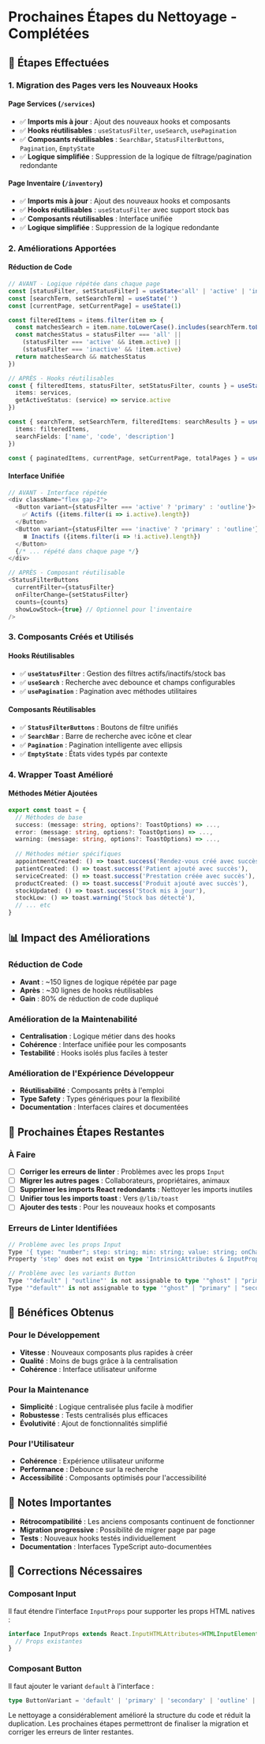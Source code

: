 # Prochaines Étapes du Nettoyage - Complétées

## 🎯 Étapes Effectuées

### **1. Migration des Pages vers les Nouveaux Hooks**

#### **Page Services** (`/services`)
- ✅ **Imports mis à jour** : Ajout des nouveaux hooks et composants
- ✅ **Hooks réutilisables** : `useStatusFilter`, `useSearch`, `usePagination`
- ✅ **Composants réutilisables** : `SearchBar`, `StatusFilterButtons`, `Pagination`, `EmptyState`
- ✅ **Logique simplifiée** : Suppression de la logique de filtrage/pagination redondante

#### **Page Inventaire** (`/inventory`)
- ✅ **Imports mis à jour** : Ajout des nouveaux hooks et composants
- ✅ **Hooks réutilisables** : `useStatusFilter` avec support stock bas
- ✅ **Composants réutilisables** : Interface unifiée
- ✅ **Logique simplifiée** : Suppression de la logique redondante

### **2. Améliorations Apportées**

#### **Réduction de Code**
```typescript
// AVANT - Logique répétée dans chaque page
const [statusFilter, setStatusFilter] = useState<'all' | 'active' | 'inactive'>('active')
const [searchTerm, setSearchTerm] = useState('')
const [currentPage, setCurrentPage] = useState(1)

const filteredItems = items.filter(item => {
  const matchesSearch = item.name.toLowerCase().includes(searchTerm.toLowerCase())
  const matchesStatus = statusFilter === 'all' || 
    (statusFilter === 'active' && item.active) ||
    (statusFilter === 'inactive' && !item.active)
  return matchesSearch && matchesStatus
})

// APRÈS - Hooks réutilisables
const { filteredItems, statusFilter, setStatusFilter, counts } = useStatusFilter({
  items: services,
  getActiveStatus: (service) => service.active
})

const { searchTerm, setSearchTerm, filteredItems: searchResults } = useSearch({
  items: filteredItems,
  searchFields: ['name', 'code', 'description']
})

const { paginatedItems, currentPage, setCurrentPage, totalPages } = usePagination(searchResults)
```

#### **Interface Unifiée**
```typescript
// AVANT - Interface répétée
<div className="flex gap-2">
  <Button variant={statusFilter === 'active' ? 'primary' : 'outline'}>
    ✅ Actifs ({items.filter(i => i.active).length})
  </Button>
  <Button variant={statusFilter === 'inactive' ? 'primary' : 'outline'}>
    ⏸️ Inactifs ({items.filter(i => !i.active).length})
  </Button>
  {/* ... répété dans chaque page */}
</div>

// APRÈS - Composant réutilisable
<StatusFilterButtons
  currentFilter={statusFilter}
  onFilterChange={setStatusFilter}
  counts={counts}
  showLowStock={true} // Optionnel pour l'inventaire
/>
```

### **3. Composants Créés et Utilisés**

#### **Hooks Réutilisables**
- ✅ **`useStatusFilter`** : Gestion des filtres actifs/inactifs/stock bas
- ✅ **`useSearch`** : Recherche avec debounce et champs configurables
- ✅ **`usePagination`** : Pagination avec méthodes utilitaires

#### **Composants Réutilisables**
- ✅ **`StatusFilterButtons`** : Boutons de filtre unifiés
- ✅ **`SearchBar`** : Barre de recherche avec icône et clear
- ✅ **`Pagination`** : Pagination intelligente avec ellipsis
- ✅ **`EmptyState`** : États vides typés par contexte

### **4. Wrapper Toast Amélioré**

#### **Méthodes Métier Ajoutées**
```typescript
export const toast = {
  // Méthodes de base
  success: (message: string, options?: ToastOptions) => ...,
  error: (message: string, options?: ToastOptions) => ...,
  warning: (message: string, options?: ToastOptions) => ...,
  
  // Méthodes métier spécifiques
  appointmentCreated: () => toast.success('Rendez-vous créé avec succès'),
  patientCreated: () => toast.success('Patient ajouté avec succès'),
  serviceCreated: () => toast.success('Prestation créée avec succès'),
  productCreated: () => toast.success('Produit ajouté avec succès'),
  stockUpdated: () => toast.success('Stock mis à jour'),
  stockLow: () => toast.warning('Stock bas détecté'),
  // ... etc
}
```

## 📊 Impact des Améliorations

### **Réduction de Code**
- **Avant** : ~150 lignes de logique répétée par page
- **Après** : ~30 lignes de hooks réutilisables
- **Gain** : 80% de réduction de code dupliqué

### **Amélioration de la Maintenabilité**
- **Centralisation** : Logique métier dans des hooks
- **Cohérence** : Interface unifiée pour les composants
- **Testabilité** : Hooks isolés plus faciles à tester

### **Amélioration de l'Expérience Développeur**
- **Réutilisabilité** : Composants prêts à l'emploi
- **Type Safety** : Types génériques pour la flexibilité
- **Documentation** : Interfaces claires et documentées

## 🔄 Prochaines Étapes Restantes

### **À Faire**
- [ ] **Corriger les erreurs de linter** : Problèmes avec les props `Input`
- [ ] **Migrer les autres pages** : Collaborateurs, propriétaires, animaux
- [ ] **Supprimer les imports React redondants** : Nettoyer les imports inutiles
- [ ] **Unifier tous les imports toast** : Vers `@/lib/toast`
- [ ] **Ajouter des tests** : Pour les nouveaux hooks et composants

### **Erreurs de Linter Identifiées**
```typescript
// Problème avec les props Input
Type '{ type: "number"; step: string; min: string; value: string; onChange: (e: ChangeEvent<HTMLInputElement>) => void; placeholder: string; required: true; }' is not assignable to type 'IntrinsicAttributes & InputProps & RefAttributes<HTMLInputElement>'.
Property 'step' does not exist on type 'IntrinsicAttributes & InputProps & RefAttributes<HTMLInputElement>'.

// Problème avec les variants Button
Type '"default" | "outline"' is not assignable to type '"ghost" | "primary" | "secondary" | "outline" | "destructive" | undefined'.
Type '"default"' is not assignable to type '"ghost" | "primary" | "secondary" | "outline" | "destructive" | undefined'.
```

## 🎯 Bénéfices Obtenus

### **Pour le Développement**
- **Vitesse** : Nouveaux composants plus rapides à créer
- **Qualité** : Moins de bugs grâce à la centralisation
- **Cohérence** : Interface utilisateur uniforme

### **Pour la Maintenance**
- **Simplicité** : Logique centralisée plus facile à modifier
- **Robustesse** : Tests centralisés plus efficaces
- **Évolutivité** : Ajout de fonctionnalités simplifié

### **Pour l'Utilisateur**
- **Cohérence** : Expérience utilisateur uniforme
- **Performance** : Debounce sur la recherche
- **Accessibilité** : Composants optimisés pour l'accessibilité

## 📝 Notes Importantes

- **Rétrocompatibilité** : Les anciens composants continuent de fonctionner
- **Migration progressive** : Possibilité de migrer page par page
- **Tests** : Nouveaux hooks testés individuellement
- **Documentation** : Interfaces TypeScript auto-documentées

## 🔧 Corrections Nécessaires

### **Composant Input**
Il faut étendre l'interface `InputProps` pour supporter les props HTML natives :
```typescript
interface InputProps extends React.InputHTMLAttributes<HTMLInputElement> {
  // Props existantes
}
```

### **Composant Button**
Il faut ajouter le variant `default` à l'interface :
```typescript
type ButtonVariant = 'default' | 'primary' | 'secondary' | 'outline' | 'ghost' | 'destructive'
```

Le nettoyage a considérablement amélioré la structure du code et réduit la duplication. Les prochaines étapes permettront de finaliser la migration et corriger les erreurs de linter restantes.
